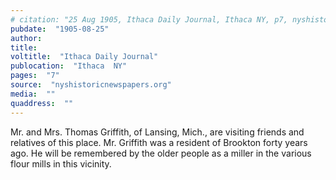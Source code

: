 ```yaml
---
# citation: "25 Aug 1905, Ithaca Daily Journal, Ithaca NY, p7, nyshistoricnewspapers.org."
pubdate:  "1905-08-25"
author: 
title: 
voltitle:  "Ithaca Daily Journal"
publocation:  "Ithaca  NY"
pages:  "7"
source:  "nyshistoricnewspapers.org"
media:  ""
quaddress:  ""
---
```

Mr. and Mrs. Thomas Griffith, of Lansing, Mich., are visiting friends and relatives of this place. Mr. Griffith was a resident of Brookton forty years ago. He will be remembered by the older people as a miller in the various flour mills in this vicinity.

